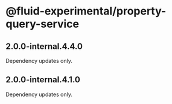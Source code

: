 # @fluid-experimental/property-query-service

## 2.0.0-internal.4.4.0

Dependency updates only.

## 2.0.0-internal.4.1.0

Dependency updates only.
